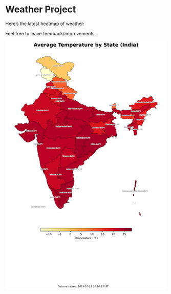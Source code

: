 # Weather Project

Here’s the latest heatmap of weather:

Feel free to leave feedback/improvements.

![India Heatmap](docs/assets/india_heatmap.png?v=FBD88B)
